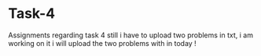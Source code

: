 # Task-4
Assignments regarding task 4
still i have to upload two problems in txt, i am working on it 
i will upload the two problems with in today !
